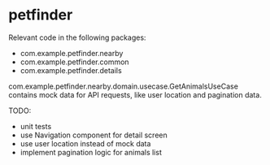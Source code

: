 # petfinder
Relevant code in the following packages:
- com.example.petfinder.nearby
- com.example.petfinder.common
- com.example.petfinder.details

com.example.petfinder.nearby.domain.usecase.GetAnimalsUseCase contains mock data for API requests, like user location and pagination data.

TODO:
- unit tests
- use Navigation component for detail screen
- use user location instead of mock data
- implement pagination logic for animals list
